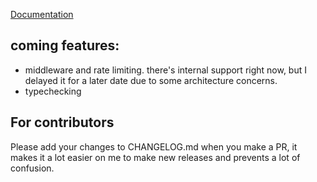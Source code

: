 [Documentation](https://ffrostflame.github.io/BridgeNet/)

## coming features:
- middleware and rate limiting. there's internal support right now, but I delayed it for a later date due to some architecture concerns.
- typechecking

## For contributors
Please add your changes to CHANGELOG.md when you make a PR, it makes it a lot easier on me to make new releases and prevents a lot of confusion.